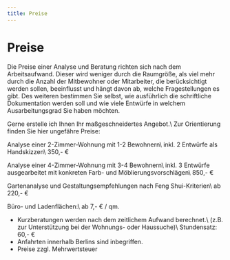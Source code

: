 ```yaml
---
title: Preise
---
```


# Preise

Die Preise einer Analyse und Beratung richten sich nach dem Arbeitsaufwand. Dieser wird weniger durch die Raumgröße, als viel mehr durch die Anzahl der Mitbewohner oder Mitarbeiter, die berücksichtigt werden sollen, beeinflusst und hängt davon ab, welche Fragestellungen es gibt. Des weiteren bestimmen Sie selbst, wie ausführlich die schriftliche Dokumentation werden soll und wie viele Entwürfe in welchem Ausarbeitungsgrad Sie haben möchten.

Gerne erstelle ich Ihnen Ihr maßgeschneidertes Angebot.\\
Zur Orientierung finden Sie hier ungefähre Preise:

Analyse einer 2-Zimmer-Wohnung mit 1-2 Bewohnern\\
inkl. 2 Entwürfe als Handskizzen\\
350,- €

Analyse einer 4-Zimmer-Wohnung mit 3-4 Bewohnern\\
inkl. 3 Entwürfe ausgearbeitet mit konkreten Farb- und Möblierungsvorschlägen\\
850,- €

Gartenanalyse und Gestaltungsempfehlungen nach Feng Shui-Kriterien\\
ab 220,- €

Büro- und Ladenflächen:\\
ab 7,- € / qm.

- Kurzberatungen werden nach dem zeitlichem Aufwand berechnet.\\
(z.B. zur Unterstützung bei der Wohnungs- oder Haussuche)\\
Stundensatz: 60,- €
- Anfahrten innerhalb Berlins sind inbegriffen.
- Preise zzgl. Mehrwertsteuer
